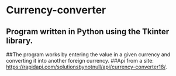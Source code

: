 # Currency-converter
## Program written in Python using the Tkinter library. 
##The program works by entering the value in a given currency and converting it into another foreign currency.
##Api from a site: https://rapidapi.com/solutionsbynotnull/api/currency-converter18/.
